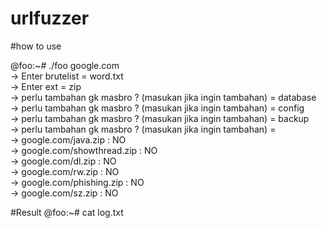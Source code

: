 # urlfuzzer

#how to use

@foo:~# ./foo google.com<br/>
-> Enter brutelist = word.txt<br/>
-> Enter ext = zip<br/>
-> perlu tambahan gk masbro ? (masukan jika ingin tambahan) = database<br/>
-> perlu tambahan gk masbro ? (masukan jika ingin tambahan) = config<br/>
-> perlu tambahan gk masbro ? (masukan jika ingin tambahan) = backup<br/>
-> perlu tambahan gk masbro ? (masukan jika ingin tambahan) = <br/>
-> google.com/java.zip : NO<br/>
-> google.com/showthread.zip : NO<br/>
-> google.com/dl.zip : NO<br/>
-> google.com/rw.zip : NO<br/>
-> google.com/phishing.zip : NO<br/>
-> google.com/sz.zip : NO<br/>


#Result 
@foo:~# cat log.txt
